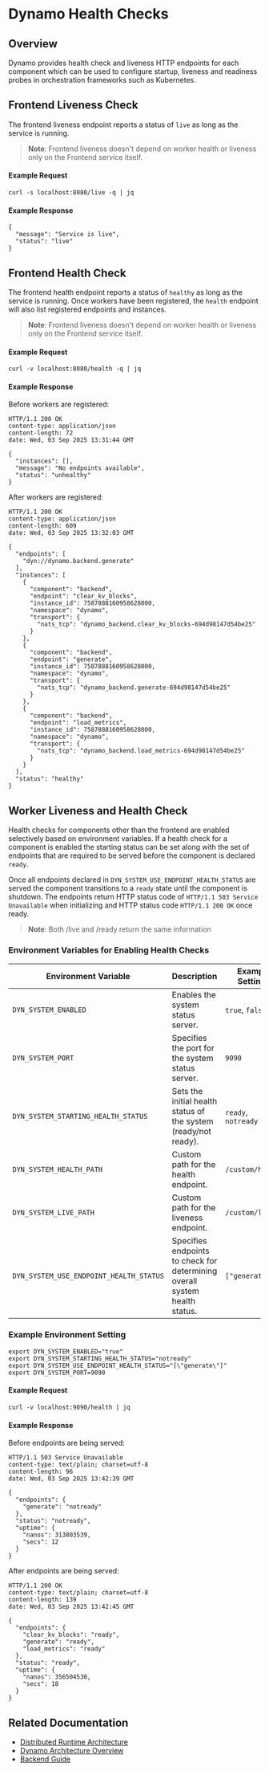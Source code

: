<!--
SPDX-FileCopyrightText: Copyright (c) 2025 NVIDIA CORPORATION & AFFILIATES. All rights reserved.
SPDX-License-Identifier: Apache-2.0
-->

# Dynamo Health Checks

## Overview

Dynamo provides health check and liveness HTTP endpoints for each component which
can be used to configure startup, liveness and readiness probes in
orchestration frameworks such as Kubernetes.

## Frontend Liveness Check

The frontend liveness endpoint reports a status of `live` as long as
the service is running.

> **Note**: Frontend liveness doesn't depend on worker health or liveness only on the Frontend service itself.

#### Example Request

```
curl -s localhost:8080/live -q | jq
```

#### Example Response

```
{
  "message": "Service is live",
  "status": "live"
}
```

## Frontend Health Check

The frontend health endpoint reports a status of `healthy` as long as
the service is running.  Once workers have been registered, the
`health` endpoint will also list registered endpoints and instances.

> **Note**: Frontend liveness doesn't depend on worker health or liveness only on the Frontend service itself.

#### Example Request

```
curl -v localhost:8080/health -q | jq
```

#### Example Response

Before workers are registered:

```
HTTP/1.1 200 OK
content-type: application/json
content-length: 72
date: Wed, 03 Sep 2025 13:31:44 GMT

{
  "instances": [],
  "message": "No endpoints available",
  "status": "unhealthy"
}
```

After workers are registered:

```
HTTP/1.1 200 OK
content-type: application/json
content-length: 609
date: Wed, 03 Sep 2025 13:32:03 GMT

{
  "endpoints": [
    "dyn://dynamo.backend.generate"
  ],
  "instances": [
    {
      "component": "backend",
      "endpoint": "clear_kv_blocks",
      "instance_id": 7587888160958628000,
      "namespace": "dynamo",
      "transport": {
        "nats_tcp": "dynamo_backend.clear_kv_blocks-694d98147d54be25"
      }
    },
    {
      "component": "backend",
      "endpoint": "generate",
      "instance_id": 7587888160958628000,
      "namespace": "dynamo",
      "transport": {
        "nats_tcp": "dynamo_backend.generate-694d98147d54be25"
      }
    },
    {
      "component": "backend",
      "endpoint": "load_metrics",
      "instance_id": 7587888160958628000,
      "namespace": "dynamo",
      "transport": {
        "nats_tcp": "dynamo_backend.load_metrics-694d98147d54be25"
      }
    }
  ],
  "status": "healthy"
}
```

## Worker Liveness and Health Check

Health checks for components other than the frontend are enabled
selectively based on environment variables. If a health check for a
component is enabled the starting status can be set along with the set
of endpoints that are required to be served before the component is
declared `ready`.

Once all endpoints declared in `DYN_SYSTEM_USE_ENDPOINT_HEALTH_STATUS`
are served the component transitions to a `ready` state until the
component is shutdown. The endpoints return HTTP status code of `HTTP/1.1 503 Service Unavailable`
when initializing and HTTP status code `HTTP/1.1 200 OK` once ready.

> **Note**: Both /live and /ready return the same information

### Environment Variables for Enabling Health Checks

| **Environment Variable** | **Description**     | **Example Settings**                             |
| -------------------------| ------------------- | ------------------------------------------------ |
| `DYN_SYSTEM_ENABLED`     | Enables the system status server.                                            | `true`, `false`                           |
| `DYN_SYSTEM_PORT`        | Specifies the port for the system status server.                              | `9090`                                   |
| `DYN_SYSTEM_STARTING_HEALTH_STATUS`     | Sets the initial health status of the system (ready/not ready).                | `ready`, `notready`      |
| `DYN_SYSTEM_HEALTH_PATH`                | Custom path for the health endpoint.                                         | `/custom/health`           |
| `DYN_SYSTEM_LIVE_PATH`                   | Custom path for the liveness endpoint.                                       | `/custom/live`            |
| `DYN_SYSTEM_USE_ENDPOINT_HEALTH_STATUS` | Specifies endpoints to check for determining overall system health status.    | `["generate"]`            |

### Example Environment Setting

```
export DYN_SYSTEM_ENABLED="true"
export DYN_SYSTEM_STARTING_HEALTH_STATUS="notready"
export DYN_SYSTEM_USE_ENDPOINT_HEALTH_STATUS="[\"generate\"]"
export DYN_SYSTEM_PORT=9090
```

#### Example Request

```
curl -v localhost:9090/health | jq
```

#### Example Response
Before endpoints are being served:

```
HTTP/1.1 503 Service Unavailable
content-type: text/plain; charset=utf-8
content-length: 96
date: Wed, 03 Sep 2025 13:42:39 GMT

{
  "endpoints": {
    "generate": "notready"
  },
  "status": "notready",
  "uptime": {
    "nanos": 313803539,
    "secs": 12
  }
}
```

After endpoints are being served:

```
HTTP/1.1 200 OK
content-type: text/plain; charset=utf-8
content-length: 139
date: Wed, 03 Sep 2025 13:42:45 GMT

{
  "endpoints": {
    "clear_kv_blocks": "ready",
    "generate": "ready",
    "load_metrics": "ready"
  },
  "status": "ready",
  "uptime": {
    "nanos": 356504530,
    "secs": 18
  }
}
```

## Related Documentation

- [Distributed Runtime Architecture](../architecture/distributed_runtime.md)
- [Dynamo Architecture Overview](../architecture/architecture.md)
- [Backend Guide](backend.md)
